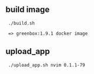 

build image
-----------

     ./build.sh

     => greenbox:1.9.1 docker image


upload_app
----------

     ./upload_app.sh nvim 0.1.1-79

